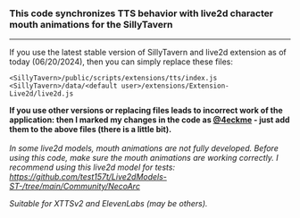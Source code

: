 <h3>This code synchronizes TTS behavior with live2d character mouth animations for the SillyTavern</h3>
<hr/>

If you use the latest stable version of SillyTavern and live2d extension as of today (06/20/2024), then you can simply replace these files:
```
<SillyTavern>/public/scripts/extensions/tts/index.js
<SillyTavern>/data/<default user>/extensions/Extension-Live2d/live2d.js
```
<b>If you use other versions or replacing files leads to incorrect work of the application: then I marked my changes in the code as <u>@4eckme</u> - just add them to the above files (there is a little bit).</b>
<br>
<br>
<i>In some live2d models, mouth animations are not fully developed. Before using this code, make sure the mouth animations are working correctly.</i>
<i>I recommend using this live2d model for tests: https://github.com/test157t/Live2dModels-ST-/tree/main/Community/NecoArc</i>

<i>Suitable for XTTSv2 and ElevenLabs (may be others).</i>
